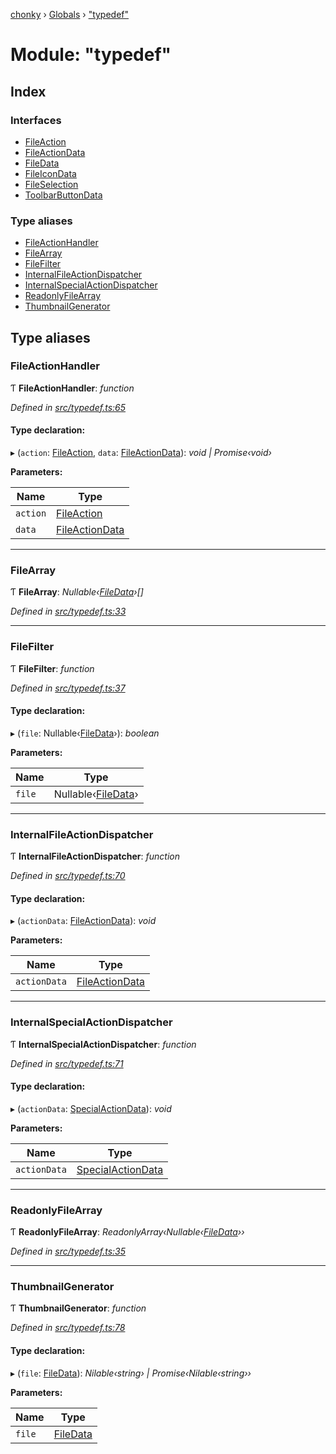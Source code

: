 [chonky](../README.md) › [Globals](../globals.md) › ["typedef"](_typedef_.md)

# Module: "typedef"

## Index

### Interfaces

* [FileAction](../interfaces/_typedef_.fileaction.md)
* [FileActionData](../interfaces/_typedef_.fileactiondata.md)
* [FileData](../interfaces/_typedef_.filedata.md)
* [FileIconData](../interfaces/_typedef_.fileicondata.md)
* [FileSelection](../interfaces/_typedef_.fileselection.md)
* [ToolbarButtonData](../interfaces/_typedef_.toolbarbuttondata.md)

### Type aliases

* [FileActionHandler](_typedef_.md#fileactionhandler)
* [FileArray](_typedef_.md#filearray)
* [FileFilter](_typedef_.md#filefilter)
* [InternalFileActionDispatcher](_typedef_.md#internalfileactiondispatcher)
* [InternalSpecialActionDispatcher](_typedef_.md#internalspecialactiondispatcher)
* [ReadonlyFileArray](_typedef_.md#readonlyfilearray)
* [ThumbnailGenerator](_typedef_.md#thumbnailgenerator)

## Type aliases

###  FileActionHandler

Ƭ **FileActionHandler**: *function*

*Defined in [src/typedef.ts:65](https://github.com/TimboKZ/Chonky/blob/cc6d20b/src/typedef.ts#L65)*

#### Type declaration:

▸ (`action`: [FileAction](../interfaces/_typedef_.fileaction.md), `data`: [FileActionData](../interfaces/_typedef_.fileactiondata.md)): *void | Promise‹void›*

**Parameters:**

Name | Type |
------ | ------ |
`action` | [FileAction](../interfaces/_typedef_.fileaction.md) |
`data` | [FileActionData](../interfaces/_typedef_.fileactiondata.md) |

___

###  FileArray

Ƭ **FileArray**: *Nullable‹[FileData](../interfaces/_typedef_.filedata.md)›[]*

*Defined in [src/typedef.ts:33](https://github.com/TimboKZ/Chonky/blob/cc6d20b/src/typedef.ts#L33)*

___

###  FileFilter

Ƭ **FileFilter**: *function*

*Defined in [src/typedef.ts:37](https://github.com/TimboKZ/Chonky/blob/cc6d20b/src/typedef.ts#L37)*

#### Type declaration:

▸ (`file`: Nullable‹[FileData](../interfaces/_typedef_.filedata.md)›): *boolean*

**Parameters:**

Name | Type |
------ | ------ |
`file` | Nullable‹[FileData](../interfaces/_typedef_.filedata.md)› |

___

###  InternalFileActionDispatcher

Ƭ **InternalFileActionDispatcher**: *function*

*Defined in [src/typedef.ts:70](https://github.com/TimboKZ/Chonky/blob/cc6d20b/src/typedef.ts#L70)*

#### Type declaration:

▸ (`actionData`: [FileActionData](../interfaces/_typedef_.fileactiondata.md)): *void*

**Parameters:**

Name | Type |
------ | ------ |
`actionData` | [FileActionData](../interfaces/_typedef_.fileactiondata.md) |

___

###  InternalSpecialActionDispatcher

Ƭ **InternalSpecialActionDispatcher**: *function*

*Defined in [src/typedef.ts:71](https://github.com/TimboKZ/Chonky/blob/cc6d20b/src/typedef.ts#L71)*

#### Type declaration:

▸ (`actionData`: [SpecialActionData](_util_special_actions_.md#specialactiondata)): *void*

**Parameters:**

Name | Type |
------ | ------ |
`actionData` | [SpecialActionData](_util_special_actions_.md#specialactiondata) |

___

###  ReadonlyFileArray

Ƭ **ReadonlyFileArray**: *ReadonlyArray‹Nullable‹[FileData](../interfaces/_typedef_.filedata.md)››*

*Defined in [src/typedef.ts:35](https://github.com/TimboKZ/Chonky/blob/cc6d20b/src/typedef.ts#L35)*

___

###  ThumbnailGenerator

Ƭ **ThumbnailGenerator**: *function*

*Defined in [src/typedef.ts:78](https://github.com/TimboKZ/Chonky/blob/cc6d20b/src/typedef.ts#L78)*

#### Type declaration:

▸ (`file`: [FileData](../interfaces/_typedef_.filedata.md)): *Nilable‹string› | Promise‹Nilable‹string››*

**Parameters:**

Name | Type |
------ | ------ |
`file` | [FileData](../interfaces/_typedef_.filedata.md) |
